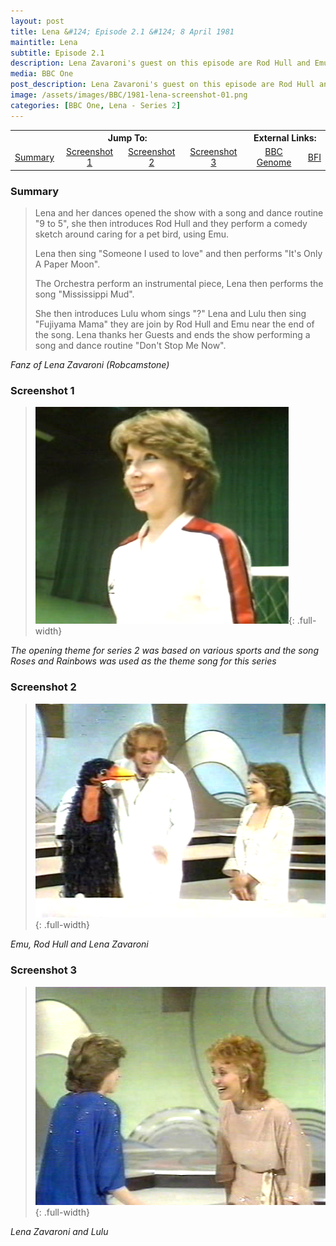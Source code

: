 ```yaml
---
layout: post
title: Lena &#124; Episode 2.1 &#124; 8 April 1981
maintitle: Lena
subtitle: Episode 2.1
description: Lena Zavaroni's guest on this episode are Rod Hull and Emu and Lulu.
media: BBC One
post_description: Lena Zavaroni's guest on this episode are Rod Hull and Emu and Lulu.
image: /assets/images/BBC/1981-lena-screenshot-01.png
categories: [BBC One, Lena - Series 2]
---
```


<table>
<tr align="center">
<th colspan="4">Jump To:</th>
<th colspan="2">External Links:</th>
</tr>
<tr align="center">
<td><a href="#summary">Summary</a></td>
<td><a href="#screenshot-1">Screenshot 1</a></td>
<td><a href="#screenshot-2">Screenshot 2</a></td>
<td><a href="#screenshot-3">Screenshot 3</a></td>
<td><a href="https://genome.ch.bbc.co.uk/098c43da79504d479aaceaa68771875a">BBC Genome</a></td>
<td><a href="https://www.bfi.org.uk/films-tv-people/4ce2b790cf887">BFI</a></td>
</tr>
</table>

### Summary
> Lena and her dances opened the show with a song and dance routine &quot;9 to 5&quot;, she then introduces Rod Hull and they perform a comedy sketch around caring for a pet bird, using Emu.
>
> Lena then sing &quot;Someone I used to love&quot; and then performs &quot;It's Only A Paper Moon&quot;.
>
> The Orchestra perform an instrumental piece, Lena then performs the song &quot;Mississippi Mud&quot;.
>
> She then introduces Lulu whom sings &quot;?&quot; Lena and Lulu then sing &quot;Fujiyama Mama&quot; they are join by Rod Hull and Emu near the end of the song. Lena thanks her Guests and ends the show performing a song and dance routine &quot;Don't Stop Me Now&quot;.

<cite>Fanz of Lena Zavaroni (Robcamstone)</cite>

### Screenshot 1
> ![](/assets/images/BBC/1981-lena-screenshot-01.png){: .full-width}

<cite>The opening theme for series 2 was based on various sports and the song Roses and Rainbows was used as the theme song for this series</cite>

### Screenshot 2
> ![](/assets/images/BBC/1981-lena-screenshot-02.png){: .full-width}

<cite>Emu, Rod Hull and Lena Zavaroni</cite>

### Screenshot 3
> ![](/assets/images/BBC/1981-lena-screenshot-03.png){: .full-width}

<cite>Lena Zavaroni and Lulu</cite>

